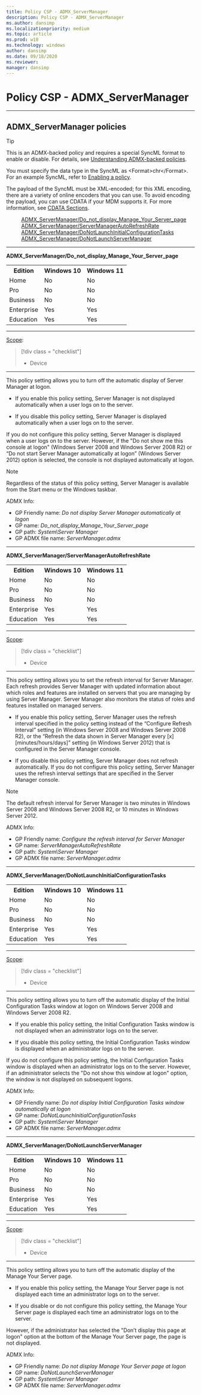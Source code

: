```yaml
---
title: Policy CSP - ADMX_ServerManager
description: Policy CSP - ADMX_ServerManager
ms.author: dansimp
ms.localizationpriority: medium
ms.topic: article
ms.prod: w10
ms.technology: windows
author: dansimp
ms.date: 09/18/2020
ms.reviewer: 
manager: dansimp
---
```


# Policy CSP - ADMX_ServerManager

<hr/>

<!--Policies-->
## ADMX_ServerManager policies  

> [!TIP]
> This is an ADMX-backed policy and requires a special SyncML format to enable or disable. For details, see [Understanding ADMX-backed policies](./understanding-admx-backed-policies.md).
> 
> You must specify the data type in the SyncML as &lt;Format&gt;chr&lt;/Format&gt;. For an example SyncML, refer to [Enabling a policy](./understanding-admx-backed-policies.md#enabling-a-policy).
> 
> The payload of the SyncML must be XML-encoded; for this XML encoding, there are a variety of online encoders that you can use. To avoid encoding the payload, you can use CDATA if your MDM supports it. For more information, see [CDATA Sections](http://www.w3.org/TR/REC-xml/#sec-cdata-sect).

<dl>
  <dd>
    <a href="#admx-servermanager-do_not_display_manage_your_server_page">ADMX_ServerManager/Do_not_display_Manage_Your_Server_page</a>
  </dd>
  <dd>
    <a href="#admx-servermanager-servermanagerautorefreshrate">ADMX_ServerManager/ServerManagerAutoRefreshRate</a>
  </dd>
  <dd>
    <a href="#admx-servermanager-donotlaunchinitialconfigurationtasks">ADMX_ServerManager/DoNotLaunchInitialConfigurationTasks</a>
  </dd>
  <dd>
    <a href="#admx-servermanager-donotlaunchservermanager">ADMX_ServerManager/DoNotLaunchServerManager</a>
  </dd>
</dl>


<hr/>

<!--Policy-->
<a href="" id="admx-servermanager-do_not_display_manage_your_server_page"></a>**ADMX_ServerManager/Do_not_display_Manage_Your_Server_page**  

<!--SupportedSKUs-->
<table>
<tr>
    <th>Edition</th>
    <th>Windows 10</th>
    <th>Windows 11</th>
</tr>
<tr>
    <td>Home</td>
    <td>No</td>
    <td>No</td>
</tr>
<tr>
    <td>Pro</td>
    <td>No</td>
    <td>No</td>
</tr>
<tr>
    <td>Business</td>
    <td>No</td>
    <td>No</td>
</tr>
<tr>
    <td>Enterprise</td>
    <td>Yes</td>
    <td>Yes</td>
</tr>
<tr>
    <td>Education</td>
    <td>Yes</td>
    <td>Yes</td>
</tr>
</table>

<!--/SupportedSKUs-->
<hr/>

<!--Scope-->
[Scope](./policy-configuration-service-provider.md#policy-scope):

> [!div class = "checklist"]
> * Device

<hr/>

<!--/Scope-->
<!--Description-->
This policy setting allows you to turn off the automatic display of Server Manager at logon.  

- If you enable this policy setting, Server Manager is not displayed automatically when a user logs on to the server.  

- If you disable this policy setting, Server Manager is displayed automatically when a user logs on to the server.  

If you do not configure this policy setting, Server Manager is displayed when a user logs on to the server. However, if the "Do not show me this console at logon" (Windows Server 2008 and Windows Server 2008 R2) or “Do not start Server Manager automatically at logon” (Windows Server 2012) option is selected, the console is not displayed automatically at logon.  

> [!NOTE]
> Regardless of the status of this policy setting, Server Manager is available from the Start menu or the Windows taskbar.

<!--/Description-->


<!--ADMXBacked-->
ADMX Info:  
-   GP Friendly name: *Do not display Server Manager automatically at logon*
-   GP name: *Do_not_display_Manage_Your_Server_page*
-   GP path: *System\Server Manager*
-   GP ADMX file name: *ServerManager.admx*

<!--/ADMXBacked-->
<!--/Policy-->
<hr/>


<!--Policy-->
<a href="" id="admx-servermanager-servermanagerautorefreshrate"></a>**ADMX_ServerManager/ServerManagerAutoRefreshRate**  

<!--SupportedSKUs-->
<table>
<tr>
    <th>Edition</th>
    <th>Windows 10</th>
    <th>Windows 11</th>
</tr>
<tr>
    <td>Home</td>
    <td>No</td>
    <td>No</td>
</tr>
<tr>
    <td>Pro</td>
    <td>No</td>
    <td>No</td>
</tr>
<tr>
    <td>Business</td>
    <td>No</td>
    <td>No</td>
</tr>
<tr>
    <td>Enterprise</td>
    <td>Yes</td>
    <td>Yes</td>
</tr>
<tr>
    <td>Education</td>
    <td>Yes</td>
    <td>Yes</td>
</tr>
</table>

<!--/SupportedSKUs-->
<hr/>

<!--Scope-->
[Scope](./policy-configuration-service-provider.md#policy-scope):

> [!div class = "checklist"]
> * Device

<hr/>

<!--/Scope-->
<!--Description-->
This policy setting allows you to set the refresh interval for Server Manager. Each refresh provides Server Manager with updated information about which roles and features are installed on servers that you are managing by using Server Manager. Server Manager also monitors the status of roles and features installed on managed servers.  

- If you enable this policy setting, Server Manager uses the refresh interval specified in the policy setting instead of the “Configure Refresh Interval” setting (in Windows Server 2008 and Windows Server 2008 R2), or the “Refresh the data shown in Server Manager every [x] [minutes/hours/days]” setting (in Windows Server 2012) that is configured in the Server Manager console.  

- If you disable this policy setting, Server Manager does not refresh automatically. If you do not configure this policy setting, Server Manager uses the refresh interval settings that are specified in the Server Manager console.  

> [!NOTE]
> The default refresh interval for Server Manager is two minutes in Windows Server 2008 and Windows Server 2008 R2, or 10 minutes in Windows Server 2012.


<!--/Description-->


<!--ADMXBacked-->
ADMX Info:  
-   GP Friendly name: *Configure the refresh interval for Server Manager*
-   GP name: *ServerManagerAutoRefreshRate*
-   GP path: *System\Server Manager*
-   GP ADMX file name: *ServerManager.admx*

<!--/ADMXBacked-->
<!--/Policy-->
<hr/>

<!--Policy-->
<a href="" id="admx-servermanager-donotlaunchinitialconfigurationtasks"></a>**ADMX_ServerManager/DoNotLaunchInitialConfigurationTasks**  

<!--SupportedSKUs-->
<table>
<tr>
    <th>Edition</th>
    <th>Windows 10</th>
    <th>Windows 11</th>
</tr>
<tr>
    <td>Home</td>
    <td>No</td>
    <td>No</td>
</tr>
<tr>
    <td>Pro</td>
    <td>No</td>
    <td>No</td>
</tr>
<tr>
    <td>Business</td>
    <td>No</td>
    <td>No</td>
</tr>
<tr>
    <td>Enterprise</td>
    <td>Yes</td>
    <td>Yes</td>
</tr>
<tr>
    <td>Education</td>
    <td>Yes</td>
    <td>Yes</td>
</tr>
</table>

<!--/SupportedSKUs-->
<hr/>

<!--Scope-->
[Scope](./policy-configuration-service-provider.md#policy-scope):

> [!div class = "checklist"]
> * Device

<hr/>

<!--/Scope-->
<!--Description-->
This policy setting allows you to turn off the automatic display of the Initial Configuration Tasks window at logon on Windows Server 2008 and Windows Server 2008 R2.  

- If you enable this policy setting, the Initial Configuration Tasks window is not displayed when an administrator logs on to the server.  

- If you disable this policy setting, the Initial Configuration Tasks window is displayed when an administrator logs on to the server.

If you do not configure this policy setting, the Initial Configuration Tasks window is displayed when an administrator logs on to the server. However, if an administrator selects the "Do not show this window at logon" option, the window is not displayed on subsequent logons.

<!--/Description-->


<!--ADMXBacked-->
ADMX Info:  
-   GP Friendly name: *Do not display Initial Configuration Tasks window automatically at logon*
-   GP name: *DoNotLaunchInitialConfigurationTasks*
-   GP path: *System\Server Manager*
-   GP ADMX file name: *ServerManager.admx*

<!--/ADMXBacked-->
<!--/Policy-->
<hr/>

<!--Policy-->
<a href="" id="admx-servermanager-donotlaunchservermanager"></a>**ADMX_ServerManager/DoNotLaunchServerManager**  

<!--SupportedSKUs-->
<table>
<tr>
    <th>Edition</th>
    <th>Windows 10</th>
    <th>Windows 11</th>
</tr>
<tr>
    <td>Home</td>
    <td>No</td>
    <td>No</td>
</tr>
<tr>
    <td>Pro</td>
    <td>No</td>
    <td>No</td>
</tr>
<tr>
    <td>Business</td>
    <td>No</td>
    <td>No</td>
</tr>
<tr>
    <td>Enterprise</td>
    <td>Yes</td>
    <td>Yes</td>
</tr>
<tr>
    <td>Education</td>
    <td>Yes</td>
    <td>Yes</td>
</tr>
</table>

<!--/SupportedSKUs-->
<hr/>

<!--Scope-->
[Scope](./policy-configuration-service-provider.md#policy-scope):

> [!div class = "checklist"]
> * Device

<hr/>

<!--/Scope-->
<!--Description-->
This policy setting allows you to turn off the automatic display of the Manage Your Server page.  

- If you enable this policy setting, the Manage Your Server page is not displayed each time an administrator logs on to the server.  

- If you disable or do not configure this policy setting, the Manage Your Server page is displayed each time an administrator logs on to the server. 

However, if the administrator has selected the "Don’t display this page at logon" option at the bottom of the Manage Your Server page, the page is not displayed.

<!--/Description-->


<!--ADMXBacked-->
ADMX Info:  
-   GP Friendly name: *Do not display Manage Your Server page at logon*
-   GP name: *DoNotLaunchServerManager*
-   GP path: *System\Server Manager*
-   GP ADMX file name: *ServerManager.admx*

<!--/ADMXBacked-->
<!--/Policy-->

<!--/Policies-->

